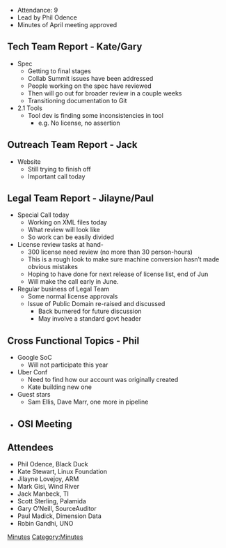   - Attendance: 9
  - Lead by Phil Odence
  - Minutes of April meeting approved

## Tech Team Report - Kate/Gary

  - Spec
      - Getting to final stages
      - Collab Summit issues have been addressed
      - People working on the spec have reviewed
      - Then will go out for broader review in a couple weeks
      - Transitioning documentation to Git
  - 2.1 Tools
      - Tool dev is finding some inconsistencies in tool
          - e.g. No license, no assertion

## Outreach Team Report - Jack

  - Website
      - Still trying to finish off
      - Important call today

## Legal Team Report - Jilayne/Paul

  - Special Call today
      - Working on XML files today
      - What review will look like
      - So work can be easily divided
  - License review tasks at hand-
      - 300 license need review (no more than 30 person-hours)
      - This is a rough look to make sure machine conversion hasn’t made
        obvious mistakes
      - Hoping to have done for next release of license list, end of Jun
      - Will make the call early in June.
  - Regular business of Legal Team
      - Some normal license approvals
      - Issue of Public Domain re-raised and discussed
          - Back burnered for future discussion
          - May involve a standard govt header

## Cross Functional Topics - Phil

  - Google SoC
      - Will not participate this year
  - Uber Conf
      - Need to find how our account was originally created
      - Kate building new one
  - Guest stars
      - Sam Ellis, Dave Marr, one more in pipeline
  - OSI Meeting
      - 
## Attendees

  - Phil Odence, Black Duck
  - Kate Stewart, Linux Foundation
  - Jilayne Lovejoy, ARM
  - Mark Gisi, Wind River
  - Jack Manbeck, TI
  - Scott Sterling, Palamida
  - Gary O’Neill, SourceAuditor
  - Paul Madick, Dimension Data
  - Robin Gandhi, UNO

[Minutes](Category:General "wikilink")
[Category:Minutes](Category:Minutes "wikilink")

